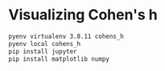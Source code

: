 # Visualizing Cohen's h

```bash
pyenv virtualenv 3.8.11 cohens_h
pyenv local cohens_h
pip install jupyter
pip install matplotlib numpy
```
